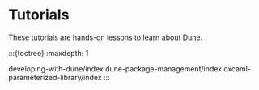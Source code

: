 Tutorials
=========

These tutorials are hands-on lessons to learn about Dune.

:::{toctree}
:maxdepth: 1

developing-with-dune/index
dune-package-management/index
oxcaml-parameterized-library/index
:::
